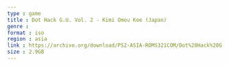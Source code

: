 ```yaml
---
type : game
title : Dot Hack G.U. Vol. 2 - Kimi Omou Koe (Japan)
genre : 
format : iso
region : asia
link : https://archive.org/download/PS2-ASIA-ROMS321COM/Dot%20Hack%20G.U.%20Vol.%202%20-%20Kimi%20Omou%20Koe%20%28Japan%29.7z
size : 2.9GB
---
```

